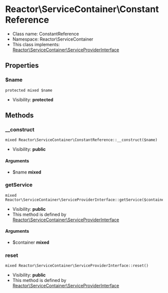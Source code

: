 Reactor\ServiceContainer\ConstantReference
===============






* Class name: ConstantReference
* Namespace: Reactor\ServiceContainer
* This class implements: [Reactor\ServiceContainer\ServiceProviderInterface](Reactor-ServiceContainer-ServiceProviderInterface.md)




Properties
----------


### $name

    protected mixed $name





* Visibility: **protected**


Methods
-------


### __construct

    mixed Reactor\ServiceContainer\ConstantReference::__construct($name)





* Visibility: **public**


#### Arguments
* $name **mixed**



### getService

    mixed Reactor\ServiceContainer\ServiceProviderInterface::getService($container)





* Visibility: **public**
* This method is defined by [Reactor\ServiceContainer\ServiceProviderInterface](Reactor-ServiceContainer-ServiceProviderInterface.md)


#### Arguments
* $container **mixed**



### reset

    mixed Reactor\ServiceContainer\ServiceProviderInterface::reset()





* Visibility: **public**
* This method is defined by [Reactor\ServiceContainer\ServiceProviderInterface](Reactor-ServiceContainer-ServiceProviderInterface.md)



